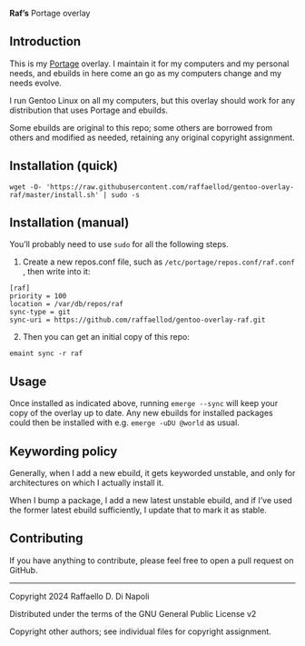 **Raf’s** Portage overlay

## Introduction

This is my [Portage](https://wiki.gentoo.org/wiki/Portage) overlay. I maintain
it for my computers and my personal needs, and ebuilds in here come an go as my
computers change and my needs evolve.

I run Gentoo Linux on all my computers, but this overlay should work for any
distribution that uses Portage and ebuilds.

Some ebuilds are original to this repo; some others are borrowed from others
and modified as needed, retaining any original copyright assignment.

## Installation (quick)
```
wget -O- 'https://raw.githubusercontent.com/raffaellod/gentoo-overlay-raf/master/install.sh' | sudo -s
```

## Installation (manual)

You’ll probably need to use `sudo` for all the following steps.

1. Create a new repos.conf file, such as `/etc/portage/repos.conf/raf.conf` , then
write into it:
```
[raf]
priority = 100
location = /var/db/repos/raf
sync-type = git
sync-uri = https://github.com/raffaellod/gentoo-overlay-raf.git
```
2. Then you can get an initial copy of this repo:
```
emaint sync -r raf
```

## Usage

Once installed as indicated above, running `emerge --sync` will keep your copy
of the overlay up to date. Any new ebuilds for installed packages could then be
installed with e.g. `emerge -uDU @world` as usual.

## Keywording policy

Generally, when I add a new ebuild, it gets keyworded unstable, and only for
architectures on which I actually install it.

When I bump a package, I add a new latest unstable ebuild, and if I’ve used the
former latest ebuild sufficiently, I update that to mark it as stable.

## Contributing

If you have anything to contribute, please feel free to open a pull request on
GitHub.

---
Copyright 2024 Raffaello D. Di Napoli

Distributed under the terms of the GNU General Public License v2

Copyright other authors; see individual files for copyright assignment.
